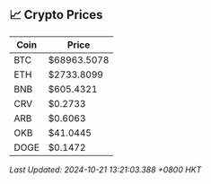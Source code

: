 ## 📈 Crypto Prices

| Coin | Price |
| ---- | ----- |
| BTC | $68963.5078 |
| ETH | $2733.8099 |
| BNB | $605.4321 |
| CRV | $0.2733 |
| ARB | $0.6063 |
| OKB | $41.0445 |
| DOGE | $0.1472 |

_Last Updated: 2024-10-21 13:21:03.388 +0800 HKT_